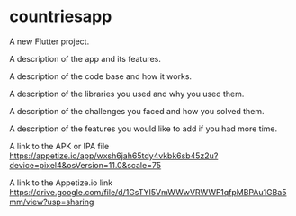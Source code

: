 # countriesapp

A new Flutter project.

A description of the app and its features.

A description of the code base and how it works.

A description of the libraries you used and why you used them.

A description of the challenges you faced and how you solved them.

A description of the features you would like to add if you had more time.

A link to the APK or IPA file
https://appetize.io/app/wxsh6jah65tdy4vkbk6sb45z2u?device=pixel4&osVersion=11.0&scale=75

A link to the Appetize.io link
https://drive.google.com/file/d/1GsTYI5VmWWwVRWWF1qfpMBPAu1GBa5mm/view?usp=sharing
